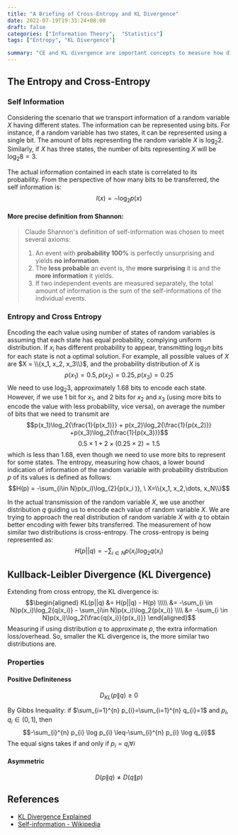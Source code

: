 ```yaml
---
title: "A Briefing of Cross-Entropy and KL Divergence"
date: 2022-07-19T19:33:24+08:00
draft: false
categories: ["Information Theory",  "Statistics"]
tags: ["Entropy", "KL Divergence"]

summary: "CE and KL divergence are important concepts to measure how different two distributions are from each other on a statistics point of view. Also, viewing from information theory, KL Divergence measures the information loss / extra information when using distribution q to approximate the distribution p KL(p||q)"
---
```

## The Entropy and Cross-Entropy
### Self Information
Considering the scenario that we transport information of a random variable $X$ having different states.
The information can be represented using bits. For instance, if a random variable has two states, it can be represented using a single bit. The amount of bits representing the random variable $X$ is $\log_{2}{2}$. Similarly, if $X$ has three states, the number of bits representing $X$ will be $\log_{2}{8}=3$. 

 The actual information contained in each state is correlated to its probability. From the perspective of how many bits to be transferred, the self information is:
$$I(x) =  -\log_2{p(x)}$$

#### More precise definition from Shannon: 
>Claude Shannon's definition of self-information was chosen to meet several axioms:
> 1. An event with **probability 100%** is perfectly unsurprising and yields **no information**.
> 2. The **less probable** an event is, the **more surprising** it is and the **more information** it yields.
> 3. If two independent events are measured separately, the total amount of information is the sum of the self-informations of the individual events.
### Entropy and Cross Entropy
Encoding the each value using number of states of random variables is assuming that each state has equal probability, complying uniform distribution. If $x_i$ has different probability to appear, transmitting $\log_2{n}$ bits for each state is not a optimal solution. For example, all possible values of $X$ are $X = \\{x_1, x_2, x_3\\}$, and the probability distribution of $X$ is
$$ p(x_1)=0.5, p(x_2)=0.25,p(x_3)=0.25$$
We need to use $\log_{2}{3}$, approximately 1.68 bits to encode each state. However, if we use 1 bit for $x_1$, and 2 bits for $x_2$ and $x_3$ (using more bits to encode the value with less probability, vice versa), on average the number of bits that we need to transmit are
$$p(x_1)\log_2{\frac{1}{p(x_1)}} + p(x_2)\log_2{\frac{1}{p(x_2)}} +p(x_3)\log_2{\frac{1}{p(x_3)}}$$
$$0.5\times1 + 2\times(0.25\times 2) = 1.5$$ 
which is less than 1.68, even though we need to use more bits to represent for some states.
The entropy, measuring how chaos, a lower bound indication of information of the random variable with probability distribution $p$ of its values is defined as follows:
$$H(p) = -\sum_{i\in N}p(x_i)\log_{2}{p(x_i )},  \ X=\\{x_1, x_2,\dots, x_N\\}$$

In the actual transmission of the random variable $X$, we use another distribution $q$ guiding us to encode each value of random variable $X$. We are trying to approach the real distribution of random variable $X$ with $q$ to obtain better encoding with fewer bits transferred. The measurement of how similar two distributions is cross-entropy. The cross-entropy is being represented as:
$$
H(p||q) = -\sum_{i\in N}p(x_i)\log_2{q(x_i)} 
$$
## Kullback-Leibler Divergence (KL Divergence) 
Extending from cross entropy, the KL divergence is: 
$$\begin{aligned}
KL(p||q) &= H(p||q) - H(p) \\\\\
        &= -\sum_{i \in N}p(x_i)\log_2{q(x_i)}  - \sum_{i\in N}p(x_i)\log_2{p(x_i)}  \\\\
        &= -\sum_{i \in N}p(x_i)\log_2{\frac{q(x_i)}{p(x_i)}}
\end{aligned}$$
Measuring if using distribution $q$ to approximate $p$, the extra information loss/overhead. So, smaller the KL divergence is, the more similar two distributions are. 

### Properties
#### Positive Definiteness  
$$D_{K L}(p \| q) \geq 0$$

By Gibbs Inequality:
if $\sum_{i=1}^{n} p_{i}=\sum_{i=1}^{n} q_{i}=1$ and $p_{i}, q_{i} \in(0,1]$, then
$$-\sum_{i}^{n} p_{i} \log p_{i} \leq-\sum_{i}^{n} p_{i} \log q_{i}$$
The equal signs takes if and only if $p_{i}=q_{i} \forall i$
#### Asymmetric
$$D(p \| q) \neq D(q \| p)$$

## References
* [KL Divergence Explained](https://www.countbayesie.com/blog/2017/5/9/kullback-leibler-divergence-explained)
*  [Self-information - Wikipedia](https://en.wikipedia.org/wiki/Information_content)